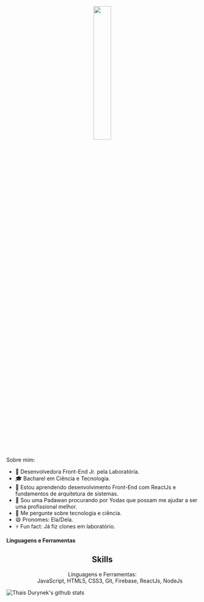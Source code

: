 <p align="center">
  <img src="https://media.giphy.com/media/MeJgB3yMMwIaHmKD4z/giphy.gif" width="30%">
</p>

Sobre mim:

- 🔭 Desenvolvedora Front-End Jr. pela Laboratória.
- 🎓 Bacharel em Ciência e Tecnologia.
- 🌱 Estou aprendendo desenvolvimento Front-End com ReactJs e fundamentos de arquitetura de sistemas.
- 🤔 Sou uma Padawan procurando por Yodas que possam me ajudar a ser uma profissional melhor.
- 💬 Me pergunte sobre tecnologia e ciência.
- 😄 Pronomes: Ela/Dela.
- ⚡ Fun fact: Já fiz clones em laboratório.

**Linguagens e Ferramentas**

<h2 align="center">Skills</h2>
<dl align="center">
  <dt>Linguagens e Ferramentas:</dt>
  <dd>JavaScript, HTML5, CSS3, Git, Firebase, ReactJs, NodeJs</dd>
</dl>

![Thais Durynek's github stats](https://github-readme-stats.vercel.app/api?username=thaisdurynek&show_icons=true&theme=radical)
